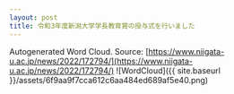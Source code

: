```yaml
---
layout: post
title: 令和3年度新潟大学学長教育賞の授与式を行いました
---
```

Autogenerated Word Cloud.
Source\: [https://www.niigata-u.ac.jp/news/2022/172794/](https://www.niigata-u.ac.jp/news/2022/172794/)
![WordCloud]({{ site.baseurl }}/assets/6f9aa9f7cca612c6aa484ed689af5e40.png)